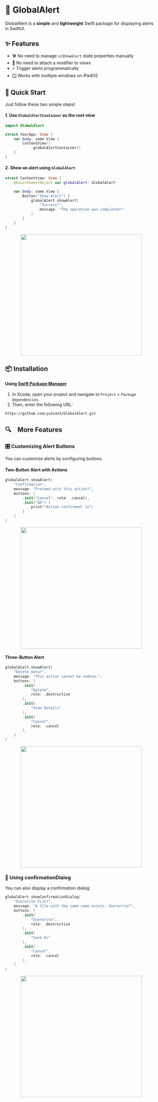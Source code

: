 # 🎉 GlobalAlert

GlobalAlert is a **simple** and **lightweight** Swift package for displaying alerts in SwiftUI.

## ✨ Features

- 🛠️ No need to manage `isShowAlert` state properties manually
- 🎨 No need to attach a modifier to views
- ⚡ Trigger alerts programmatically
- 🪟 Works with multiple windows on iPadOS

## 🚀 Quick Start

Just follow these two simple steps!

#### 1. Use `GlobalAlertContainer` as the root view
```swift
import GlobalAlert

struct YourApp: View {
    var body: some View {
        ContentView()
            .globalAlertContainer()
    }
}
```

#### 2. Show an alert using `GlobalAlert`
```swift
struct ContentView: View {
    @EnvironmentObject var globalAlert: GlobalAlert

    var body: some View {
        Button("Show Alert") {
            globalAlert.showAlert(
                "Success!",
                message: "The operation was completed!"
            )
        }
    }
}
```

<p align="center">
    <img src="https://github.com/user-attachments/assets/9f10694f-b638-4261-b79c-36d1deddbdd4" width="400"/>
</p>

## 📦 Installation

#### Using [Swift Package Manager](https://swift.org/package-manager/)

1. In Xcode, open your project and navigate to `Project` > `Package Dependencies`.
2. Then, enter the following URL:

```
https://github.com/yu3san3/GlobalAlert.git
```

## 🔍　More Features

### 🎛️ Customizing Alert Buttons

You can customize alerts by configuring buttons.

#### Two-Button Alert with Actions

```swift
globalAlert.showAlert(
    "Confirmation",
    message: "Proceed with this action?",
    buttons: [
        .init("Cancel", role: .cancel),
        .init("OK") {
            print("Action confirmed! 👍")
        }
    ]
)
```

<p align="center">
    <img src="https://github.com/user-attachments/assets/81f60c21-6e62-4999-84b4-1d25a9ff64c4" width="400"/>
</p>

#### Three-Button Alert

```swift
globalAlert.showAlert(
    "Delete Data?",
    message: "This action cannot be undone.",
    buttons: [
        .init(
            "Delete",
            role: .destructive
        ),
        .init(
            "View Details"
        ),
        .init(
            "Cancel",
            role: .cancel
        ),
    ]
)
```

<p align="center">
    <img src="https://github.com/user-attachments/assets/c2457622-a018-4ec8-b130-8218ed13bee5" width="400"/>
</p>

### 📢 Using confirmationDialog

You can also display a confirmation dialog:

```swift
globalAlert.showConfirmationDialog(
    "Overwrite File?",
    message: "A file with the same name exists. Overwrite?",
    buttons: [
        .init(
            "Overwrite",
            role: .destructive
        ),
        .init(
            "Save As"
        ),
        .init(
            "Cancel",
            role: .cancel
        ),
    ]
)
```

<p align="center">
    <img src="https://github.com/user-attachments/assets/eef6b586-7000-4349-ae8d-4b1a4081fbc9" width="400"/>
</p>
